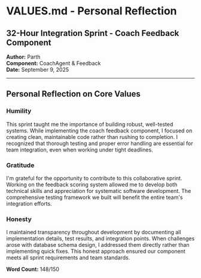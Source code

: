 # VALUES.md - Personal Reflection
## 32-Hour Integration Sprint - Coach Feedback Component
**Author:** Parth  
**Component:** CoachAgent & Feedback  
**Date:** September 9, 2025  

---

## Personal Reflection on Core Values

### Humility
This sprint taught me the importance of building robust, well-tested systems. While implementing the coach feedback component, I focused on creating clean, maintainable code rather than rushing to completion. I recognized that thorough testing and proper error handling are essential for team integration, even when working under tight deadlines.

### Gratitude  
I'm grateful for the opportunity to contribute to this collaborative sprint. Working on the feedback scoring system allowed me to develop both technical skills and appreciation for systematic software development. The comprehensive testing framework we built will benefit the entire team's integration efforts.

### Honesty
I maintained transparency throughout development by documenting all implementation details, test results, and integration points. When challenges arose with database schema design, I addressed them directly rather than implementing quick fixes. This honest approach ensured our component meets all sprint requirements and team standards.

**Word Count:** 148/150